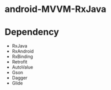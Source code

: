 # android-MVVM-RxJava

# Dependency
- RxJava
- RxAndroid
- RxBinding
- Retrofit
- AutoValue
- Gson
- Dagger
- Glide

